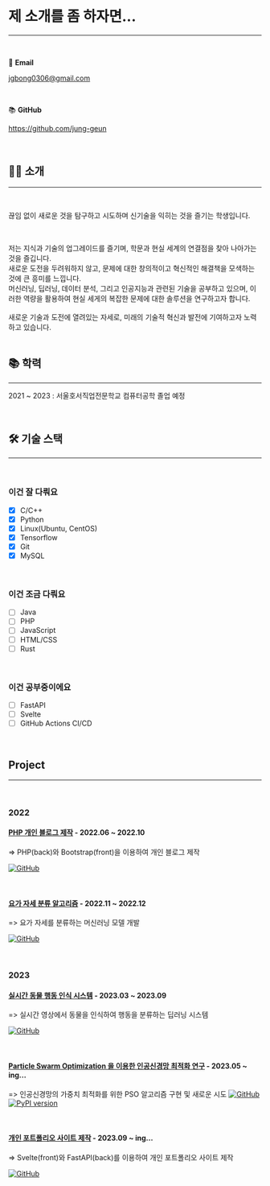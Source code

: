 # 제 소개를 좀 하자면...

---

<br/>

📧 **Email**

jgbong0306@gmail.com

<br/>

📚 **GitHub**

<https://github.com/jung-geun>

<br/>

## 🙋‍♂️ 소개

---

<br/>

끊임 없이 새로운 것을 탐구하고 시도하며 신기술을 익히는 것을 즐기는 학생입니다.<br/>

<br/>

저는 지식과 기술의 업그레이드를 즐기며, 학문과 현실 세계의 연결점을 찾아 나아가는 것을 즐깁니다.<br/>
새로운 도전을 두려워하지 않고, 문제에 대한 창의적이고 혁신적인 해결책을 모색하는 것에 큰 흥미를 느낍니다.<br/>
머신러닝, 딥러닝, 데이터 분석, 그리고 인공지능과 관련된 기술을 공부하고 있으며, 이러한 역량을 활용하여 현실 세게의 복잡한 문제에 대한 솔루션을 연구하고자 합니다.<br/>
<br/>
새로운 기술과 도전에 열려있는 자세로, 미래의 기술적 혁신과 발전에 기여하고자 노력하고 있습니다.<br/>
<br/>

## 📚 학력

---

2021 ~ 2023 : 서울호서직업전문학교 컴퓨터공학 졸업 예정

<br/>

## 🛠 기술 스택

---

<br/>

### 이건 잘 다뤄요

- [x] C/C++
- [x] Python
- [x] Linux(Ubuntu, CentOS)
- [x] Tensorflow
- [x] Git
- [x] MySQL

<br/>

### 이건 조금 다뤄요

- [ ] Java
- [ ] PHP
- [ ] JavaScript
- [ ] HTML/CSS
- [ ] Rust

<br/>

### 이건 공부중이에요

- [ ] FastAPI
- [ ] Svelte
- [ ] GitHub Actions CI/CD

<br/>

## Project

---

<br/>

### 2022

#### [PHP 개인 블로그 제작](https://github.com/jung-geun/php-project-blog) - 2022.06 ~ 2022.10

=> PHP(back)와 Bootstrap(front)을 이용하여 개인 블로그 제작

[![GitHub](https://img.shields.io/badge/Github-181717?style=flat-square&logo=Github&logoColor=white)](https://github.com/jung-geun/php-project-blog)

<br/>

#### [요가 자세 분류 알고리즘](https://github.com/jung-geun/yoga-pose-recognition) - 2022.11 ~ 2022.12

=> 요가 자세를 분류하는 머신러닝 모델 개발

[![GitHub](https://img.shields.io/badge/Github-181717?style=flat-square&logo=Github&logoColor=white)](https://github.com/jung-geun/yoga-pose-recognition)

<br/>

### 2023

#### [실시간 동물 행동 인식 시스템](https://github.com/jung-geun/animal-pose-classification) - 2023.03 ~ 2023.09

=> 실시간 영상에서 동물을 인식하여 행동을 분류하는 딥러닝 시스템

[![GitHub](https://img.shields.io/badge/Github-181717?style=flat-square&logo=Github&logoColor=white)](https://github.com/jung-geun/animal-pose-classification)

<br/>

#### [Particle Swarm Optimization 을 이용한 인공신경망 최적화 연구](https://github.com/jung-geun/PSO) - 2023.05 ~ ing...

=> 인공신경망의 가중치 최적화를 위한 PSO 알고리즘 구현 및 새로운 시도
[![GitHub](https://img.shields.io/badge/Github-181717?style=flat-square&logo=Github&logoColor=white)](https://github.com/jung-geun/PSO)
[![PyPI version](https://badge.fury.io/py/pso2keras.svg)](https://badge.fury.io/py/pso2keras)

<br/>

#### [개인 포트폴리오 사이트 제작](http://pieroot.xyz) - 2023.09 ~ ing...

=> Svelte(front)와 FastAPI(back)를 이용하여 개인 포트폴리오 사이트 제작

[![GitHub](https://img.shields.io/badge/Github-181717?style=flat-square&logo=Github&logoColor=white)](https://github.com/jung-geun/pieroot)

<br />
